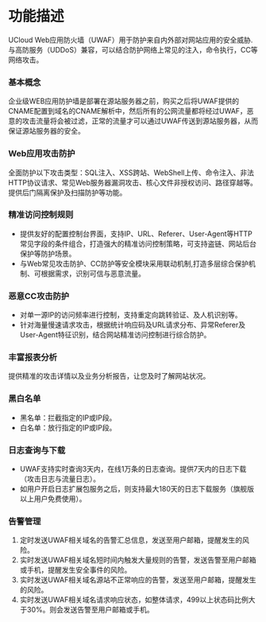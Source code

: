 # 功能描述
UCloud Web应用防火墙（UWAF）用于防护来自内外部对网站应用的安全威胁.与高防服务（UDDoS）兼容，可以结合防护网络上常见的注入，命令执行，CC等网络攻击。

### 基本概念
企业级WEB应用防护墙是部署在源站服务器之前，购买之后将UWAF提供的CNAME配置到域名的CNAME解析中，然后所有的公网流量都将经过UWAF，恶意的攻击流量将会被过滤，正常的流量才可以通过UWAF传送到源站服务器，从而保证源站服务器的安全。

### Web应用攻击防护
全面防护以下攻击类型：SQL注入、XSS跨站、WebShell上传、命令注入、非法HTTP协议请求、常见Web服务器漏洞攻击、核心文件非授权访问、路径穿越等。提供后门隔离保护及扫描防护等功能。

### 精准访问控制规则
* 提供友好的配置控制台界面，支持IP、URL、Referer、User-Agent等HTTP常见字段的条件组合，打造强大的精准访问控制策略，可支持盗链、网站后台保护等防护场景。
* 与Web常见攻击防护、CC防护等安全模块采用联动机制,打造多层综合保护机制、可根据需求，识别可信与恶意流量。

### 恶意CC攻击防护
* 对单一源IP的访问频率进行控制，支持重定向跳转验证、及人机识别等。
* 针对海量慢速请求攻击，根据统计响应码及URL请求分布、异常Referer及User-Agent特征识别，结合网站精准访问控制进行综合防护。

### 丰富报表分析
提供精准的攻击详情以及业务分析报告，让您及时了解网站状况。

### 黑白名单
* 黑名单：拦截指定的IP或IP段。
* 白名单：放行指定的IP或IP段。

### 日志查询与下载
* UWAF支持实时查询3天内，在线1万条的日志查询。提供7天内的日志下载（攻击日志与流量日志）。
* 如用户开启日志扩展包服务之后，则支持最大180天的日志下载服务（旗舰版以上用户免费使用）。

### 告警管理
1. 定时发送UWAF相关域名的告警汇总信息，发送至用户邮箱，提醒发生的风险。
2. 实时发送UWAF相关域名短时间内触发大量规则的告警，发送告警至用户邮箱或手机，提醒发生安全事件的风险。
3. 实时发送UWAF相关域名源站不正常响应的告警，发送至用户邮箱，提醒发生的风险。
4. 实时发送UWAF相关域名请求响应状态，如整体请求，499以上状态码比例大于30%。则会发送告警至用户邮箱或手机。

